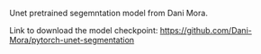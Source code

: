 Unet pretrained segemntation model from Dani Mora.

Link to download the model checkpoint: https://github.com/Dani-Mora/pytorch-unet-segmentation
